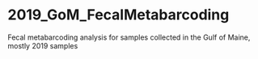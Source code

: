 # 2019_GoM_FecalMetabarcoding
Fecal metabarcoding analysis for samples collected in the Gulf of Maine, mostly 2019 samples
